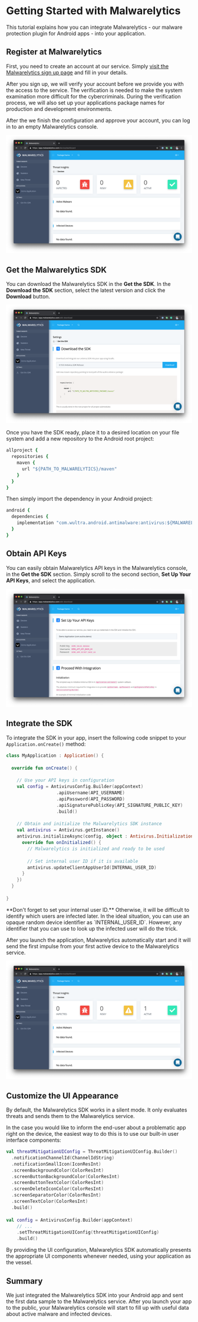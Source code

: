 # Getting Started with Malwarelytics

This tutorial explains how you can integrate Malwarelytics - our malware protection plugin for Android apps - into your application.

## Register at Malwarelytics

First, you need to create an account at our service. Simply [visit the Malwarelytics sign up page](https://www.wultra.com/malwarelytics-signup) and fill in your details.

After you sign up, we will verify your account before we provide you with the access to the service. The verification is needed to make the system examination more difficult for the cybercriminals. During the verification process, we will also set up your applications package names for production and development environments.

After the we finish the configuration and approve your account, you can log in to an empty Malwarelytics console.

![ Empty Malwarelytics Console ](img/01.png)

## Get the Malwarelytics SDK

You can download the Malwarelytics SDK in the **Get the SDK**. In the **Download the SDK** section, select the latest version and click the **Download** button.

![ Downloading the SDK ](img/02.png)

Once you have the SDK ready, place it to a desired location on your file system and add a new repository to the Android root project:

```rb
allproject {
  repositories {
    maven {
      url "${PATH_TO_MALWARELYTICS}/maven"
    }
  }
}
```

Then simply import the dependency in your Android project:

```rb
android {
  dependencies {
    implementation "com.wultra.android.antimalware:antivirus:${MALWARELYTICS_VERSION}"
  }
}
```

## Obtain API Keys

You can easily obtain Malwarelytics API keys in the Malwarelytics console, in the **Get the SDK** section. Simply scroll to the second section, **Set Up Your API Keys**, and select the application.

![ Downloading the SDK ](img/03.png)

## Integrate the SDK

To integrate the SDK in your app, insert the following code snippet to your `Application.onCreate()` method:

```kotlin
class MyApplication : Application() {

  override fun onCreate() {

    // Use your API keys in configuration
    val config = AntivirusConfig.Builder(appContext)
                   .apiUsername(API_USERNAME)
                   .apiPassword(API_PASSWORD)
                   .apiSignaturePublicKey(API_SIGNATURE_PUBLIC_KEY)
                   .build()

    // Obtain and initialize the Malwarelytics SDK instance
    val antivirus = Antivirus.getInstance()          
    antivirus.initializeAsync(config, object : Antivirus.InitializationObserver {
      override fun onInitialized() {
        // Malwarelytics is initialized and ready to be used

        // Set internal user ID if it is available
        antivirus.updateClientAppUserId(INTERNAL_USER_ID)
      }
    })
  }

}
```

<div class="alert alert-warning" role="alert">
**Don't forget to set your internal user ID.** Otherwise, it will be difficult to identify which users are infected later. In the ideal situation, you can use an opaque random device identifier as `INTERNAL_USER_ID`. However, any identifier that you can use to look up the infected user will do the trick.
</div>

After you launch the application, Malwarelytics automatically start and it will send the first impulse from your first active device to the Malwarelytics service.

![ Downloading the SDK ](img/04.png)

## Customize the UI Appearance

By default, the Malwarelytics SDK works in a silent mode. It only evaluates threats and sends them to the Malwarelytics service.

In the case you would like to inform the end-user about a problematic app right on the device, the easiest way to do this is to use our built-in user interface components:

```kotlin
val threatMitigationUIConfig = ThreatMitigationUIConfig.Builder()
  .notificationChannelId(ChannelIdString)
  .notificationSmallIcon(IconResInt)
  .screenBackgroundColor(ColorResInt)
  .screenButtonBackgroundColor(ColorResInt)
  .screenButtonTextColor(ColorResInt)
  .screenDeleteIconColor(ColorResInt)
  .screenSeparatorColor(ColorResInt)
  .screenTextColor(ColorResInt)
  .build()

val config = AntivirusConfig.Builder(appContext)
    // ...
    .setThreatMitigationUIConfig(threatMitigationUIConfig)
    .build()
```

By providing the UI configuration, Malwarelytics SDK automatically presents the appropriate UI components whenever needed, using your application as the vessel.

## Summary

We just integrated the Malwarelytics SDK into your Android app and sent the first data sample to the Malwarelytics service. After you launch your app to the public, your Malwarelytics console will start to fill up with useful data about active malware and infected devices.
